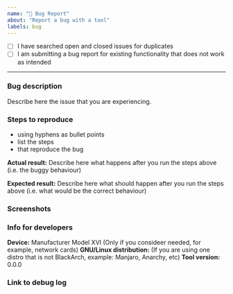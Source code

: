 ```yaml
---
name: "🐞 Bug Report"
about: "Report a bug with a tool"
labels: bug
---
```

<!-- This is a bug report template. By following the instructions below and filling out the sections with your information, you will help the developers get all the necessary data to fix your issue.
You can also preview your report before submitting it. You may remove sections that aren't relevant to your particular case.

Let's begin with a checklist: Replace the empty checkboxes [ ] below with checked ones [x] accordingly. -->

- [ ] I have searched open and closed issues for duplicates
- [ ] I am submitting a bug report for existing functionality that does not work as intended

----------------------------------------

### Bug description

Describe here the issue that you are experiencing.

### Steps to reproduce

- using hyphens as bullet points
- list the steps
- that reproduce the bug

**Actual result:** Describe here what happens after you run the steps above (i.e. the buggy behaviour)

**Expected result:** Describe here what should happen after you run the steps above (i.e. what would be the correct behaviour)

### Screenshots

<!-- you can drag and drop images below -->

### Info for developers

<!-- replace the examples with your info -->
**Device:** Manufacturer Model XVI (Only if you consideer needed, for example, network cards)
**GNU/Linux distribution:** (If you are using one distro that is not BlackArch, example: Manjaro, Anarchy, etc)
**Tool version:** 0.0.0

### Link to debug log

<!-- immediately after the bug has happened capture a debug log in your terminal and upload it to a paste service or a file and attach it -->
